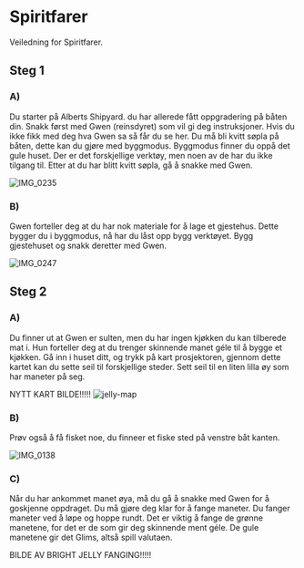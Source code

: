 # Spiritfarer
Veiledning for Spiritfarer.

## Steg 1

### A)
Du starter på Alberts Shipyard. du har allerede fått oppgradering på båten din. Snakk først med Gwen (reinsdyret) som vil gi deg instruksjoner. Hvis du ikke fikk med deg hva Gwen sa så får du se her. Du må bli kvitt søpla på båten, dette kan du gjøre med byggmodus. Byggmodus finner du oppå det gule huset. Der er det forskjellige verktøy, men noen av de har du ikke tilgang til. Etter at du har blitt kvitt søpla, gå å snakke med Gwen.

![IMG_0235](https://github.com/kaarolina99/Spiritfarer/assets/151020852/40d2de23-4116-4ae8-b7f1-95aa9dc41a36)

### B)
Gwen forteller deg at du har nok materiale for å lage et gjestehus. Dette bygger du i byggmodus, nå har du låst opp bygg verktøyet. Bygg gjestehuset og snakk deretter med Gwen.

![IMG_0247](https://github.com/kaarolina99/Spiritfarer/assets/151020852/1d6c1b7b-e1e1-4dd9-82d2-4a0b4b587f2b)

## Steg 2

### A)
Du finner ut at Gwen er sulten, men du har ingen kjøkken du kan tilberede mat i. Hun forteller deg at du trenger skinnende manet géle til å bygge et kjøkken. Gå inn i huset ditt, og trykk på kart prosjektoren, gjennom dette kartet kan du sette seil til forskjellige steder. Sett seil til en liten lilla øy som har maneter på seg. 

NYTT KART BILDE!!!!!
![jelly-map](https://github.com/kaarolina99/Spiritfarer/assets/151020852/32daafe5-07f2-4010-9302-f97006c2c1d5)

### B)
Prøv også å få fisket noe, du finneer et fiske sted på venstre båt kanten.

![IMG_0138](https://github.com/kaarolina99/Spiritfarer/assets/151020852/92a1c4b5-a14d-487b-b8f6-3b5cd7d21825)

### C)
Når du har ankommet manet øya, må du gå å snakke med Gwen for å goskjenne oppdraget. Du må gjøre deg klar for å fange maneter. Du fanger maneter ved å løpe og hoppe rundt. Det er viktig å fange de grønne manetene, for det er de som gir deg skinnende ment géle. De gule manetene gir det Glims, altså spill valutaen.

BILDE AV BRIGHT JELLY FANGING!!!!!
